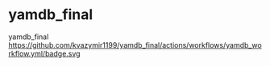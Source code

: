 # yamdb_final
yamdb_final
https://github.com/kvazymir1199/yamdb_final/actions/workflows/yamdb_workflow.yml/badge.svg